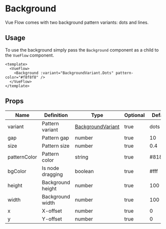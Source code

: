 # Background

Vue Flow comes with two background pattern variants: dots and lines. 

## Usage

To use the background simply pass the `Background` component as a child to the `VueFlow` component.

```vue
<template>
  <VueFlow>
    <Background :variant="BackgroundVariant.Dots" pattern-color="#f8f8f8" />
  </VueFlow>
</template>
```

## Props

| Name         | Definition        | Type                                                         | Optional | Default |
|--------------|-------------------|--------------------------------------------------------------|----------|---------|
| variant      | Pattern variant   | [BackgroundVariant](/typedocs/enums/BackgroundVariant.html/) | true     | dots    |
| gap          | Pattern gap       | number                                                       | true     | 10      |
| size         | Pattern size      | number                                                       | true     | 0.4     |
| patternColor | Pattern color     | string                                                       | true     | #81818a |
| bgColor      | Is node dragging  | boolean                                                      | true     | #fff    |
| height       | Background height | number                                                       | true     | 100     |
| width        | Background width  | number                                                       | true     | 100     |
| x            | X-offset          | number                                                       | true     | 0       |
| y            | Y-offset          | number                                                       | true     | 0       |
